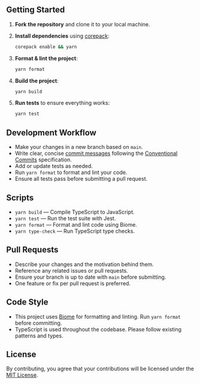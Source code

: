 ## Getting Started

1. **Fork the repository** and clone it to your local machine.

2. **Install dependencies** using [corepack](https://yarnpkg.com/):
   ```bash
   corepack enable && yarn
   ```

3. **Format & lint the project**:
   ```bash
   yarn format
   ```

4. **Build the project**:
   ```bash
   yarn build
   ```

5. **Run tests** to ensure everything works:
   ```bash
   yarn test
   ```

## Development Workflow

- Make your changes in a new branch based on `main`.
- Write clear, concise [commit messages](https://www.conventionalcommits.org/) following the [Conventional Commits](https://www.conventionalcommits.org/) specification.
- Add or update tests as needed.
- Run `yarn format` to format and lint your code.
- Ensure all tests pass before submitting a pull request.

## Scripts

- `yarn build` — Compile TypeScript to JavaScript.
- `yarn test` — Run the test suite with Jest.
- `yarn format` — Format and lint code using Biome.
- `yarn type-check` — Run TypeScript type checks.

## Pull Requests

- Describe your changes and the motivation behind them.
- Reference any related issues or pull requests.
- Ensure your branch is up to date with `main` before submitting.
- One feature or fix per pull request is preferred.

## Code Style

- This project uses [Biome](https://biomejs.dev/) for formatting and linting. Run `yarn format` before committing.
- TypeScript is used throughout the codebase. Please follow existing patterns and types.

## License

By contributing, you agree that your contributions will be licensed under the [MIT License](LICENSE).

